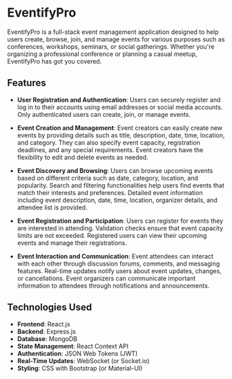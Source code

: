 # EventifyPro
EventifyPro is a full-stack event management application designed to help users create, browse, join, and manage events for various purposes such as conferences, workshops, seminars, or social gatherings. Whether you're organizing a professional conference or planning a casual meetup, EventifyPro has got you covered.

## Features

- **User Registration and Authentication**: Users can securely register and log in to their accounts using email addresses or social media accounts. Only authenticated users can create, join, or manage events.
  
- **Event Creation and Management**: Event creators can easily create new events by providing details such as title, description, date, time, location, and category. They can also specify event capacity, registration deadlines, and any special requirements. Event creators have the flexibility to edit and delete events as needed.

- **Event Discovery and Browsing**: Users can browse upcoming events based on different criteria such as date, category, location, and popularity. Search and filtering functionalities help users find events that match their interests and preferences. Detailed event information including event description, date, time, location, organizer details, and attendee list is provided.

- **Event Registration and Participation**: Users can register for events they are interested in attending. Validation checks ensure that event capacity limits are not exceeded. Registered users can view their upcoming events and manage their registrations.

- **Event Interaction and Communication**: Event attendees can interact with each other through discussion forums, comments, and messaging features. Real-time updates notify users about event updates, changes, or cancellations. Event organizers can communicate important information to attendees through notifications and announcements.

## Technologies Used

- **Frontend**: React.js
- **Backend**: Express.js
- **Database**: MongoDB
- **State Management**: React Context API
- **Authentication**: JSON Web Tokens (JWT)
- **Real-Time Updates**: WebSocket (or Socket.io)
- **Styling**: CSS with Bootstrap (or Material-UI)


